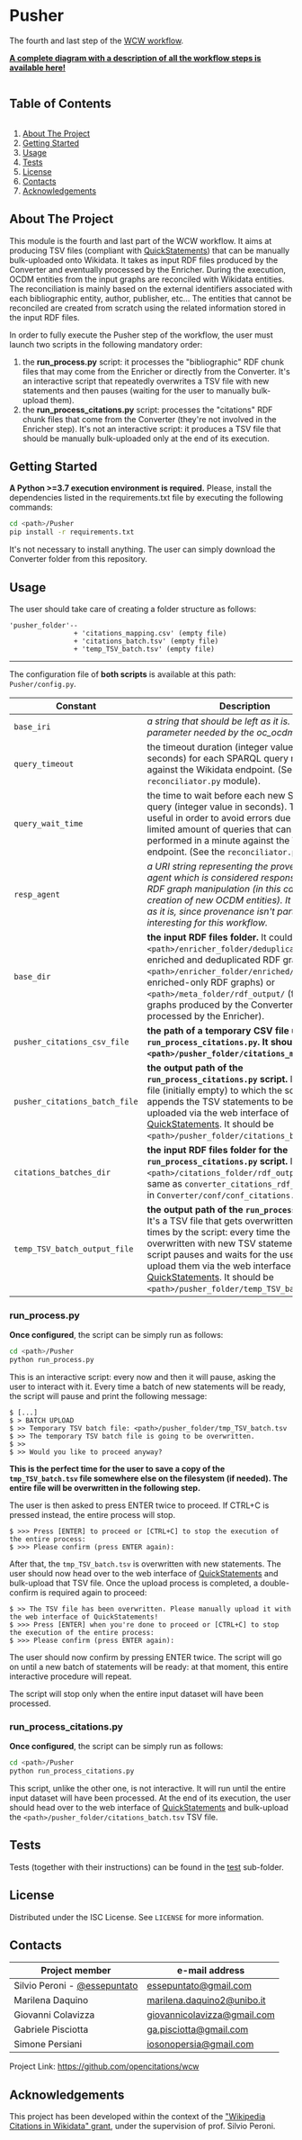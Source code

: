# Pusher
The fourth and last step of the [WCW workflow](https://github.com/opencitations/wcw).

**[A complete diagram with a description of all the workflow steps is available here!](../resources/WorkflowDiagram.pdf)**

<summary><h2 style="display: inline-block">Table of Contents</h2></summary>
<ol>
    <li><a href="#about-the-project">About The Project</a></li>
    <li><a href="#getting-started">Getting Started</a></li>
    <li><a href="#usage">Usage</a></li>
    <li><a href="#tests">Tests</a></li>
    <li><a href="#license">License</a></li>
    <li><a href="#contacts">Contacts</a></li>
    <li><a href="#acknowledgements">Acknowledgements</a></li>
</ol>

## About The Project
This module is the fourth and last part of the WCW workflow. It aims at producing TSV files (compliant with [QuickStatements](https://quickstatements.toolforge.org/#/)) that can be manually bulk-uploaded onto Wikidata. It takes
as input RDF files produced by the Converter and eventually processed by the Enricher. During
the execution, OCDM entities from the input graphs are reconciled with Wikidata entities. The
reconciliation is mainly based on the external identifiers associated with each bibliographic
entity, author, publisher, etc... The entities that cannot be reconciled are created from scratch using the related information stored in the input RDF files.

In order to fully execute the Pusher step of the workflow, the user must launch two scripts in the
following mandatory order:
  1. the **run_process.py** script: it processes the "bibliographic" RDF chunk files that may come from the Enricher or directly from the Converter. It's an interactive script that repeatedly overwrites a TSV file with new statements and then pauses (waiting for the user to manually bulk-upload them).
  2. the **run_process_citations.py** script: processes the "citations" RDF chunk files that come from the Converter (they're not involved in the Enricher step). It's not an interactive script: it produces a TSV file that should be manually bulk-uploaded only at the end of its execution.

## Getting Started
**A Python >=3.7 execution environment is required.** Please, install the dependencies listed
in the requirements.txt file by executing the following commands:
```bash
cd <path>/Pusher
pip install -r requirements.txt
```

It's not necessary to install anything. The user can simply download the Converter folder from this 
repository.

## Usage
The user should take care of creating a folder structure as follows:
```
'pusher_folder'--
                + 'citations_mapping.csv' (empty file)
                + 'citations_batch.tsv' (empty file)
                + 'temp_TSV_batch.tsv' (empty file)
```

---

The configuration file of **both scripts** is available at this path: `Pusher/config.py`.

| Constant | Description |
|---|---|
| `base_iri` | _a string that should be left as it is. It's a parameter needed by the oc_ocdm package._ |
| `query_timeout` | the timeout duration (integer value in seconds) for each SPARQL query made against the Wikidata endpoint. (See the `reconciliator.py` module). |
| `query_wait_time` | the time to wait before each new SPARQL query (integer value in seconds). This is useful in order to avoid errors due to the limited amount of queries that can be performed in a minute against the Wikidata endpoint. (See the `reconciliator.py` module). |
| `resp_agent` | _a URI string representing the provenance agent which is considered responsible of the RDF graph manipulation (in this case of the creation of new OCDM entities). It can be left as it is, since provenance isn't particularly interesting for this workflow._ |
| `base_dir` | **the input RDF files folder.** It could be `<path>/enricher_folder/deduplicated/` (for enriched and deduplicated RDF graphs), `<path>/enricher_folder/enriched/` (for enriched-only RDF graphs) or `<path>/meta_folder/rdf_output/` (for RDF graphs produced by the Converter and not processed by the Enricher). |
| `pusher_citations_csv_file` | **the path of a temporary CSV file used by `run_process_citations.py`. It should be `<path>/pusher_folder/citations_mapping.csv`.** |
| `pusher_citations_batch_file` | **the output path of the `run_process_citations.py` script.** It's a TSV file (initially empty) to which the script appends the TSV statements to be bulk-uploaded via the web interface of [QuickStatements](https://quickstatements.toolforge.org/#/). It should be `<path>/pusher_folder/citations_batch.tsv`. |
| `citations_batches_dir` | **the input RDF files folder for the `run_process_citations.py` script.** It should be `<path>/citations_folder/rdf_output/` (the same as `converter_citations_rdf_output_dir` in `Converter/conf/conf_citations.py`). |
| `temp_TSV_batch_output_file` | **the output path of the `run_process.py` script.** It's a TSV file that gets overwritten several times by the script: every time the file is overwritten with new TSV statements, the script pauses and waits for the user to bulk-upload them via the web interface of [QuickStatements](https://quickstatements.toolforge.org/#/). It should be `<path>/pusher_folder/temp_TSV_batch.tsv`. |

### run_process.py
**Once configured**, the script can be simply run as follows:
```bash
cd <path>/Pusher
python run_process.py
```

This is an interactive script: every now and then it will pause, asking the user to interact with it. Every time a batch
of new statements will be ready, the script will pause and print the following message:
```
$ [...]
$ > BATCH UPLOAD
$ >> Temporary TSV batch file: <path>/pusher_folder/tmp_TSV_batch.tsv
$ >> The temporary TSV batch file is going to be overwritten.
$ >>
$ >> Would you like to proceed anyway?
```

**This is the perfect time for the user to save a copy of the `tmp_TSV_batch.tsv` file somewhere else on the filesystem (if needed).
The entire file will be overwritten in the following step.**

The user is then asked to press ENTER twice to proceed. If CTRL+C is pressed instead, the entire process will stop.
```
$ >>> Press [ENTER] to proceed or [CTRL+C] to stop the execution of the entire process:
$ >>> Please confirm (press ENTER again): 
```

After that, the `tmp_TSV_batch.tsv` is overwritten with new statements. The user should now head over to the web interface
of [QuickStatements](https://quickstatements.toolforge.org/#/) and bulk-upload that TSV file. Once the upload process is completed,
a double-confirm is required again to proceed:
```
$ >> The TSV file has been overwritten. Please manually upload it with the web interface of QuickStatements!
$ >>> Press [ENTER] when you're done to proceed or [CTRL+C] to stop the execution of the entire process:
$ >>> Please confirm (press ENTER again): 
```

The user should now confirm by pressing ENTER twice. The script will go on until a new batch of statements will be ready:
at that moment, this entire interactive procedure will repeat.

The script will stop only when the entire input dataset will have been processed.

### run_process_citations.py
**Once configured**, the script can be simply run as follows:
```bash
cd <path>/Pusher
python run_process_citations.py
```

This script, unlike the other one, is not interactive. It will run until the entire input dataset will have been processed.
At the end of its execution, the user should head over to the web interface of [QuickStatements](https://quickstatements.toolforge.org/#/)
and bulk-upload the `<path>/pusher_folder/citations_batch.tsv` TSV file.

## Tests
Tests (together with their instructions) can be found in the [test](test) sub-folder.

## License
Distributed under the ISC License. See `LICENSE` for more information.

## Contacts
|Project member |e-mail address |
|---|---|
| Silvio Peroni - [@essepuntato](https://twitter.com/essepuntato) | essepuntato@gmail.com |
| Marilena Daquino | marilena.daquino2@unibo.it |
| Giovanni Colavizza | giovannicolavizza@gmail.com |
| Gabriele Pisciotta | ga.pisciotta@gmail.com |
| Simone Persiani | iosonopersia@gmail.com |

Project Link: https://github.com/opencitations/wcw

## Acknowledgements
This project has been developed within the context of the ["Wikipedia Citations in Wikidata" grant](https://meta.wikimedia.org/wiki/Wikicite/grant/Wikipedia_Citations_in_Wikidata), 
under the supervision of prof. Silvio Peroni.
